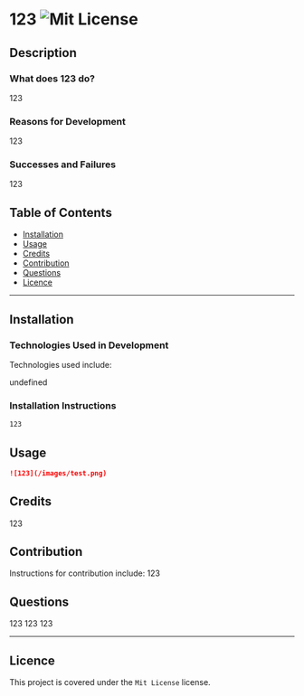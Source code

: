 # 123 ![Mit License](https://img.shields.io/badge/License-Mit%20License-brightgreen)

## Description

### What does 123 do?

123

### Reasons for Development

123

### Successes and Failures

123

## Table of Contents

- [Installation](#installation)
- [Usage](#usage)
- [Credits](#credits)
- [Contribution](#contribution)
- [Questions](#questions)
- [Licence](#licence)

---

## Installation 

### Technologies Used in Development

Technologies used include:

undefined

### Installation Instructions

```md
123
```

## Usage

```md
![123](/images/test.png)
```

## Credits

123

## Contribution

Instructions for contribution include:
123

## Questions

123
123
123

---
## Licence
This project is covered under the `Mit License` license.
